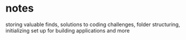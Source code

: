 # notes
storing valuable finds, solutions to coding challenges, folder structuring, initializing set up for building applications and more
